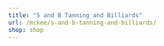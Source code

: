 ```yaml
---
title: "S and B Tanning and Billiards"
url: /mckee/s-and-b-tanning-and-billiards/
shop: shop
---
```

